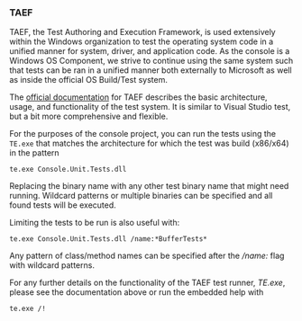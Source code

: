 ### TAEF ###
TAEF, the Test Authoring and Execution Framework, is used extensively within the Windows organization to test the operating system code in a unified manner for system, driver, and application code. As the console is a Windows OS Component, we strive to continue using the same system such that tests can be ran in a unified manner both externally to Microsoft as well as inside the official OS Build/Test system.

The [official documentation](https://msdn.microsoft.com/en-us/library/windows/hardware/hh439725\(v=vs.85\).aspx) for TAEF describes the basic architecture, usage, and functionality of the test system. It is similar to Visual Studio test, but a bit more comprehensive and flexible.

For the purposes of the console project, you can run the tests using the ``TE.exe`` that matches the architecture for which the test was build (x86/x64) in the pattern

	te.exe Console.Unit.Tests.dll

Replacing the binary name with any other test binary name that might need running. Wildcard patterns or multiple binaries can be specified and all found tests will be executed.

Limiting the tests to be run is also useful with:

	te.exe Console.Unit.Tests.dll /name:*BufferTests*

Any pattern of class/method names can be specified after the */name:* flag with wildcard patterns.

For any further details on the functionality of the TAEF test runner, *TE.exe*, please see the documentation above or run the embedded help with

	te.exe /!
